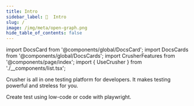 ```yaml
---
title: Intro
sidebar_label: 🦖  Intro
slug: /
image: /img/meta/open-graph.png
hide_table_of_contents: false
---
```


import DocsCard from '@components/global/DocsCard';
import DocsCards from '@components/global/DocsCards';
import CrusherFeatures from '@components/page/index';
import { UseCrusher } from './__components/list.tsx';

<head>
  <title>Crusher Docs</title>
  <meta name="description" content="Crusher.dev" />
  <link rel="canonical" href="https://docs.crusher.dev/" />
  <link rel="alternate" href="https://docs.crusher.dev/" hreflang="x-default" />
  <link rel="alternate" href="https://docs.crusher.dev/" hreflang="en" />
  <meta property="og:url" content="https://docs.crusher.dev/" />
</head>

Crusher is all in one testing platform for developers. It makes testing powerful and streless for you.

Create test using low-code or code with playwright.

<UseCrusher />

